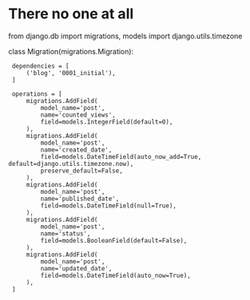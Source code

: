 # There no one at all
from django.db import migrations, models
 import django.utils.timezone


 class Migration(migrations.Migration):

     dependencies = [
         ('blog', '0001_initial'),
     ]

     operations = [
         migrations.AddField(
             model_name='post',
             name='counted_views',
             field=models.IntegerField(default=0),
         ),
         migrations.AddField(
             model_name='post',
             name='created_date',
             field=models.DateTimeField(auto_now_add=True, default=django.utils.timezone.now),
             preserve_default=False,
         ),
         migrations.AddField(
             model_name='post',
             name='published_date',
             field=models.DateTimeField(null=True),
         ),
         migrations.AddField(
             model_name='post',
             name='status',
             field=models.BooleanField(default=False),
         ),
         migrations.AddField(
             model_name='post',
             name='updated_date',
             field=models.DateTimeField(auto_now=True),
         ),
     ]
